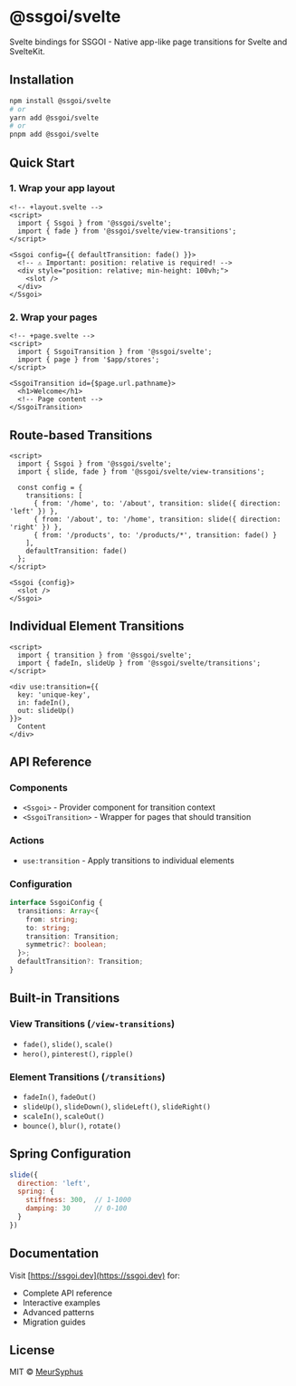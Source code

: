 # @ssgoi/svelte

Svelte bindings for SSGOI - Native app-like page transitions for Svelte and SvelteKit.

## Installation

```bash
npm install @ssgoi/svelte
# or
yarn add @ssgoi/svelte
# or
pnpm add @ssgoi/svelte
```

## Quick Start

### 1. Wrap your app layout

```svelte
<!-- +layout.svelte -->
<script>
  import { Ssgoi } from '@ssgoi/svelte';
  import { fade } from '@ssgoi/svelte/view-transitions';
</script>

<Ssgoi config={{ defaultTransition: fade() }}>
  <!-- ⚠️ Important: position: relative is required! -->
  <div style="position: relative; min-height: 100vh;">
    <slot />
  </div>
</Ssgoi>
```

### 2. Wrap your pages

```svelte
<!-- +page.svelte -->
<script>
  import { SsgoiTransition } from '@ssgoi/svelte';
  import { page } from '$app/stores';
</script>

<SsgoiTransition id={$page.url.pathname}>
  <h1>Welcome</h1>
  <!-- Page content -->
</SsgoiTransition>
```

## Route-based Transitions

```svelte
<script>
  import { Ssgoi } from '@ssgoi/svelte';
  import { slide, fade } from '@ssgoi/svelte/view-transitions';

  const config = {
    transitions: [
      { from: '/home', to: '/about', transition: slide({ direction: 'left' }) },
      { from: '/about', to: '/home', transition: slide({ direction: 'right' }) },
      { from: '/products', to: '/products/*', transition: fade() }
    ],
    defaultTransition: fade()
  };
</script>

<Ssgoi {config}>
  <slot />
</Ssgoi>
```

## Individual Element Transitions

```svelte
<script>
  import { transition } from '@ssgoi/svelte';
  import { fadeIn, slideUp } from '@ssgoi/svelte/transitions';
</script>

<div use:transition={{
  key: 'unique-key',
  in: fadeIn(),
  out: slideUp()
}}>
  Content
</div>
```

## API Reference

### Components

- `<Ssgoi>` - Provider component for transition context
- `<SsgoiTransition>` - Wrapper for pages that should transition

### Actions

- `use:transition` - Apply transitions to individual elements

### Configuration

```typescript
interface SsgoiConfig {
  transitions: Array<{
    from: string;
    to: string;
    transition: Transition;
    symmetric?: boolean;
  }>;
  defaultTransition?: Transition;
}
```

## Built-in Transitions

### View Transitions (`/view-transitions`)
- `fade()`, `slide()`, `scale()`
- `hero()`, `pinterest()`, `ripple()`

### Element Transitions (`/transitions`)
- `fadeIn()`, `fadeOut()`
- `slideUp()`, `slideDown()`, `slideLeft()`, `slideRight()`
- `scaleIn()`, `scaleOut()`
- `bounce()`, `blur()`, `rotate()`

## Spring Configuration

```javascript
slide({
  direction: 'left',
  spring: {
    stiffness: 300,  // 1-1000
    damping: 30      // 0-100
  }
})
```

## Documentation

Visit [https://ssgoi.dev](https://ssgoi.dev) for:
- Complete API reference
- Interactive examples
- Advanced patterns
- Migration guides

## License

MIT © [MeurSyphus](https://github.com/meursyphus)
